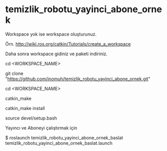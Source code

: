 # temizlik_robotu_yayinci_abone_ornek


Workspace yok ise workspace oluşturunuz.

Örn. http://wiki.ros.org/catkin/Tutorials/create_a_workspace

Daha sonra workspace gidiniz ve paketi indiriniz.

cd <WORKSPACE_NAME>

git clone "https://github.com/inomuh/temizlik_robotu_yayinci_abone_ornek.git"

cd <WORKSPACE_NAME>

catkin_make

catkin_make install

source devel/setup.bash




Yayıncı ve Aboneyi çalıştırmak için

$ roslaunch temizlik_robotu_yayinci_abone_ornek_baslat temizlik_robotu_yayinci_abone_ornek_baslat.launch
